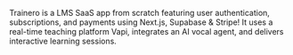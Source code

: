 Trainero is a LMS SaaS app from scratch featuring user authentication, subscriptions, and payments using Next.js, Supabase & Stripe! It uses a real-time teaching platform  Vapi, integrates an AI vocal agent, and delivers interactive learning sessions.
